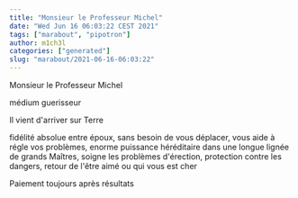 ```yaml
---
title: "Monsieur le Professeur Michel"
date: "Wed Jun 16 06:03:22 CEST 2021"
tags: ["marabout", "pipotron"]
author: m1ch3l
categories: ["generated"]
slug: "marabout/2021-06-16-06:03:22"
---
```


Monsieur le Professeur Michel

médium guerisseur

Il vient d'arriver sur Terre

fidélité absolue entre époux, sans besoin de vous déplacer, vous aide à régle vos problèmes, enorme puissance héréditaire dans une longue lignée de grands Maîtres, soigne les problèmes d'érection, protection contre les dangers, retour de l'être aimé ou qui vous est cher

Paiement toujours après résultats
